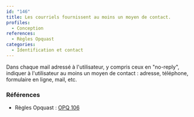 ```yaml
---
id: "146"
title: Les courriels fournissent au moins un moyen de contact.
profiles:
  - Conception
references:
  - Règles Opquast
categories:
  - Identification et contact
---
```


Dans chaque mail adressé à l'utilisateur, y compris ceux en "no-reply", indiquer à l'utilisateur au moins un moyen de contact : adresse, téléphone, formulaire en ligne, mail, etc.


### Références

*   Règles Opquast : [OPQ 106](https://checklists.opquast.com/fr/assurance-qualite-web/tous-les-mails-fournissent-au-moins-un-moyen-de-contact)
